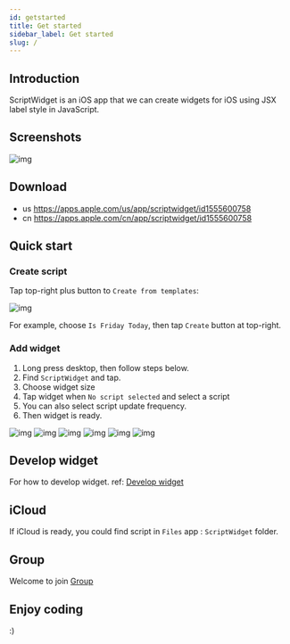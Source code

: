 ```yaml
---
id: getstarted
title: Get started
sidebar_label: Get started
slug: /
---
```





## Introduction


ScriptWidget is an iOS app that we can create widgets for iOS using JSX label style in JavaScript.


## Screenshots


![img](../static/img/screenshot.jpg)


## Download

- us https://apps.apple.com/us/app/scriptwidget/id1555600758
- cn https://apps.apple.com/cn/app/scriptwidget/id1555600758


## Quick start

### Create script

Tap top-right plus button to `Create from templates`:


![img](../static/img/create.png)

For example, choose `Is Friday Today`, then tap `Create` button at top-right.



### Add widget

1. Long press desktop, then follow steps below.
2. Find `ScriptWidget` and tap.
3. Choose widget size
4. Tap widget when `No script selected` and select a script
5. You can also select script update frequency.
6. Then widget is ready.


![img](../static/img/step/step1.png)
![img](../static/img/step/step2.png)
![img](../static/img/step/step3.png)
![img](../static/img/step/step4.png)
![img](../static/img/step/step5.png)
![img](../static/img/step/step6.png)


## Develop widget

For how to develop widget. ref: [Develop widget](/docs/develop)


## iCloud

If iCloud is ready, you could find script in `Files` app : `ScriptWidget` folder.


## Group

Welcome to join [Group](/docs/group)


## Enjoy coding

:)